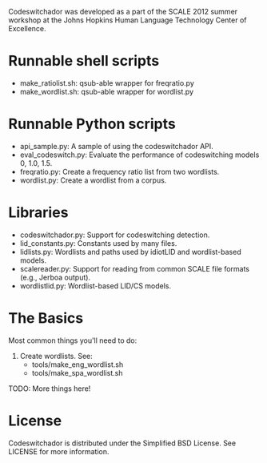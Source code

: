 Codeswitchador was developed as a part of the SCALE 2012 summer workshop at the
Johns Hopkins Human Language Technology Center of Excellence.


Runnable shell scripts
=======================
* make_ratiolist.sh: qsub-able wrapper for freqratio.py
* make_wordlist.sh: qsub-able wrapper for wordlist.py

Runnable Python scripts
========================
* api_sample.py: A sample of using the codeswitchador API.
* eval_codeswitch.py: Evaluate the performance of codeswitching models 0, 1.0, 1.5.
* freqratio.py: Create a frequency ratio list from two wordlists.
* wordlist.py: Create a wordlist from a corpus.

Libraries
==========
* codeswitchador.py: Support for codeswitching detection.
* lid_constants.py: Constants used by many files.
* lidlists.py: Wordlists and paths used by idiotLID and wordlist-based models.
* scalereader.py: Support for reading from common SCALE file formats (e.g., Jerboa output).
* wordlistlid.py: Wordlist-based LID/CS models.

The Basics
==========
Most common things you'll need to do:

1. Create wordlists. See:
   * tools/make_eng_wordlist.sh
   * tools/make_spa_wordlist.sh

TODO: More things here!

License
=======
Codeswitchador is distributed under the Simplified BSD License. See
LICENSE for more information.
